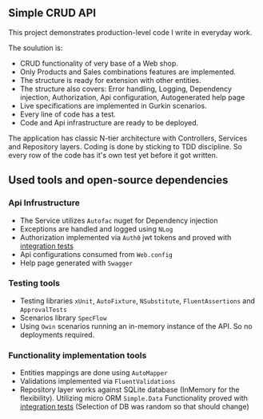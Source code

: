 ## Simple CRUD API

This project demonstrates production-level code I write in everyday work.

The soulution is:
- CRUD functionality of very base of a Web shop.
- Only Products and Sales combinations features are implemented.
- The structure is ready for extension with other entities.
- The structure also covers: Error handling, Logging, Dependency injection, Authorization, Api configuration, Autogenerated help page
- Live specifications are implemented in Gurkin scenarios.
- Every line of code has a test.
- Code and Api infrastructure are ready to be deployed.

The application has classic N-tier architecture with Controllers, Services and Repository layers.
Coding is done by sticking to TDD discipline. So every row of the code has it's own test yet before it got written.

## Used tools and open-source dependencies
### Api Infrustructure
- The Service utilizes `Autofac` nuget for Dependency injection
- Exceptions are handled and logged using `NLog`
- Authorization implemented via `Auth0` jwt tokens and proved with [integration tests](https://github.com/SergeyVolodko/CoolBlueTask/blob/master/CoolBlueTask.Tests/AuthorizationIntegrationTests.cs)
- Api configurations consumed from `Web.config`
- Help page generated with `Swagger`

### Testing tools
- Testing libraries `xUnit`, `AutoFixture`, `NSubstitute`, `FluentAssertions` and `ApprovalTests`
- Scenarios library `SpecFlow`
- Using `Owin` scenarios running an in-memory instance of the API. So no deployments required.

### Functionality implementation tools
- Entities mappings are done using `AutoMapper`
- Validations implemented via `FluentValidations`
- Repository layer works against SQLite database (InMemory for the flexibility). Utilizing micro ORM `Simple.Data`
Functionality proved with [integration tests](https://github.com/SergeyVolodko/CoolBlueTask/blob/master/CoolBlueTask.Tests/Products/ProductRepositoryIntegrationTests.cs)
(Selection of DB was random so that should change)
